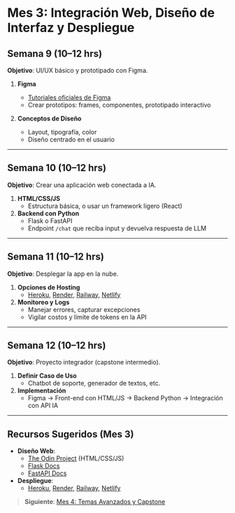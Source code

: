 # Mes 3: Integración Web, Diseño de Interfaz y Despliegue

## Semana 9 (10–12 hrs)
**Objetivo**: UI/UX básico y prototipado con Figma.

1. **Figma**  
   - [Tutoriales oficiales de Figma](https://www.figma.com/resources/learn-design/)  
   - Crear prototipos: frames, componentes, prototipado interactivo

2. **Conceptos de Diseño**  
   - Layout, tipografía, color  
   - Diseño centrado en el usuario

---

## Semana 10 (10–12 hrs)
**Objetivo**: Crear una aplicación web conectada a IA.

1. **HTML/CSS/JS**  
   - Estructura básica, o usar un framework ligero (React)  
2. **Backend con Python**  
   - Flask o FastAPI  
   - Endpoint `/chat` que reciba input y devuelva respuesta de LLM

---

## Semana 11 (10–12 hrs)
**Objetivo**: Desplegar la app en la nube.

1. **Opciones de Hosting**  
   - [Heroku](https://www.heroku.com/), [Render](https://render.com/), [Railway](https://railway.app/), [Netlify](https://www.netlify.com/)  
2. **Monitoreo y Logs**  
   - Manejar errores, capturar excepciones  
   - Vigilar costos y límite de tokens en la API

---

## Semana 12 (10–12 hrs)
**Objetivo**: Proyecto integrador (capstone intermedio).

1. **Definir Caso de Uso**  
   - Chatbot de soporte, generador de textos, etc.  
2. **Implementación**  
   - Figma → Front-end con HTML/JS → Backend Python → Integración con API IA

---

## **Recursos Sugeridos (Mes 3)**

- **Diseño Web**:
  - [The Odin Project](https://www.theodinproject.com/) (HTML/CSS/JS)
  - [Flask Docs](https://flask.palletsprojects.com/en/2.3.x/)
  - [FastAPI Docs](https://fastapi.tiangolo.com/)
- **Despliegue**:
  - [Heroku](https://www.heroku.com/), [Render](https://render.com/), [Railway](https://railway.app/), [Netlify](https://www.netlify.com/)

> **Siguiente**: [Mes 4: Temas Avanzados y Capstone](Mes-4:-Temas-Avanzados-y-Capstone)

